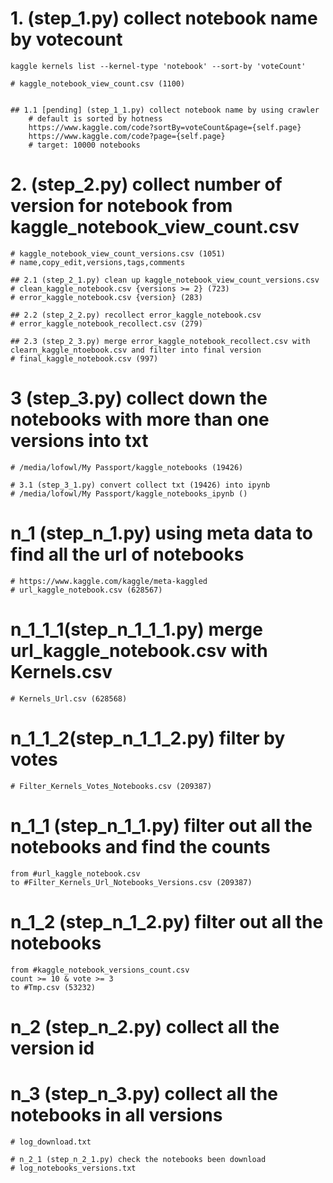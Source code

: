 # 1. (step_1.py) collect notebook name by votecount
    kaggle kernels list --kernel-type 'notebook' --sort-by 'voteCount' 

    # kaggle_notebook_view_count.csv (1100)


    ## 1.1 [pending] (step_1_1.py) collect notebook name by using crawler
        # default is sorted by hotness
        https://www.kaggle.com/code?sortBy=voteCount&page={self.page}
        https://www.kaggle.com/code?page={self.page}
        # target: 10000 notebooks

# 2. (step_2.py) collect number of version for notebook from kaggle_notebook_view_count.csv
    # kaggle_notebook_view_count_versions.csv (1051)
    # name,copy_edit,versions,tags,comments

    ## 2.1 (step_2_1.py) clean up kaggle_notebook_view_count_versions.csv 
    # clean_kaggle_notebook.csv {versions >= 2} (723)
    # error_kaggle_notebook.csv {version} (283)

    ## 2.2 (step_2_2.py) recollect error_kaggle_notebook.csv
    # error_kaggle_notebook_recollect.csv (279)

    ## 2.3 (step_2_3.py) merge error_kaggle_notebook_recollect.csv with clearn_kaggle_ntoebook.csv and filter into final version
    # final_kaggle_notebook.csv (997)


# 3 (step_3.py) collect down the notebooks with more than one versions into txt
    # /media/lofowl/My Passport/kaggle_notebooks (19426)

    # 3.1 (step_3_1.py) convert collect txt (19426) into ipynb
    # /media/lofowl/My Passport/kaggle_notebooks_ipynb ()


# n_1 (step_n_1.py) using meta data to find all the url of notebooks
    # https://www.kaggle.com/kaggle/meta-kaggled
    # url_kaggle_notebook.csv (628567)

# n_1_1_1(step_n_1_1_1.py) merge url_kaggle_notebook.csv with Kernels.csv 
    # Kernels_Url.csv (628568)

# n_1_1_2(step_n_1_1_2.py) filter by votes 
    # Filter_Kernels_Votes_Notebooks.csv (209387)

# n_1_1 (step_n_1_1.py) filter out all the notebooks and find the counts
    from #url_kaggle_notebook.csv
    to #Filter_Kernels_Url_Notebooks_Versions.csv (209387)

# n_1_2 (step_n_1_2.py) filter out all the notebooks
    from #kaggle_notebook_versions_count.csv
    count >= 10 & vote >= 3
    to #Tmp.csv (53232)

# n_2 (step_n_2.py) collect all the version id

# n_3 (step_n_3.py) collect all the notebooks in all versions 
    # log_download.txt 

    # n_2_1 (step_n_2_1.py) check the notebooks been download
    # log_notebooks_versions.txt
    


